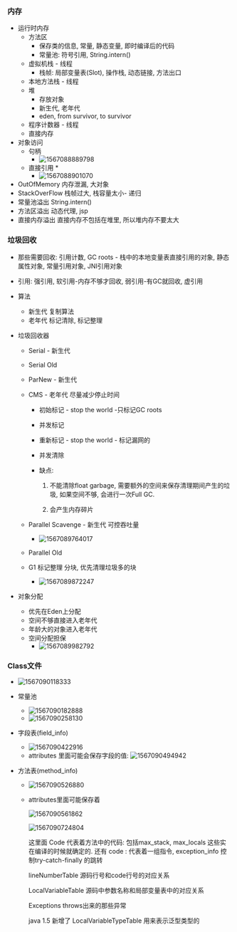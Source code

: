 ### 内存

- 运行时内存
  - 方法区
    - 保存类的信息, 常量, 静态变量, 即时编译后的代码
    - 常量池: 符号引用,  String.intern()
  - 虚拟机栈 - 线程
    - 栈帧: 局部变量表(Slot), 操作栈, 动态链接, 方法出口
  - 本地方法栈 - 线程
  - 堆
    - 存放对象
    - 新生代, 老年代
    - eden, from survivor, to survivor
  - 程序计数器 - 线程
  - 直接内存
- 对象访问
  - 句柄
    - ![1567088889798](jvm.assets/1567088889798.png)
  - 直接引用 *
    - ![1567088901070](jvm.assets/1567088901070.png)
- OutOfMemory  内存泄漏, 大对象
- StackOverFlow 栈帧过大, 栈容量太小- 递归
- 常量池溢出 String.intern()
- 方法区溢出 动态代理, jsp
- 直接内存溢出 直接内存不包括在堆里, 所以堆内存不要太大

### 垃圾回收

- 那些需要回收: 引用计数, GC roots - 栈中的本地变量表直接引用的对象, 静态属性对象, 常量引用对象, JNI引用对象
- 引用: 强引用, 软引用-内存不够才回收, 弱引用-有GC就回收, 虚引用

- 算法

  - 新生代 复制算法
  - 老年代 标记清除, 标记整理

- 垃圾回收器

  - Serial - 新生代

  - Serial Old

  - ParNew - 新生代

  - CMS - 老年代  尽量减少停止时间

    - 初始标记 - stop the world -只标记GC roots

    - 并发标记

    - 重新标记 - stop the world - 标记漏网的

    - 并发清除

    - 缺点: 

      1. 不能清除float garbage, 需要额外的空间来保存清理期间产生的垃圾, 如果空间不够, 会进行一次Full GC.

      2. 会产生内存碎片

  - Parallel Scavenge  - 新生代  可控吞吐量

    - ![1567089764017](jvm.assets/1567089764017.png)

  - Parallel Old

  - G1 标记整理 分块, 优先清理垃圾多的块 

    - ![1567089872247](jvm.assets/1567089872247.png)

- 对象分配

  - 优先在Eden上分配
  - 空间不够直接进入老年代
  - 年龄大的对象进入老年代
  - 空间分配担保
    - ![1567089982792](jvm.assets/1567089982792.png)

### Class文件

- ![1567090118333](jvm.assets/1567090118333.png)

- 常量池

  - ![1567090182888](jvm.assets/1567090182888.png)
  - ![1567090258130](jvm.assets/1567090258130.png)

- 字段表(field_info)

  - ![1567090422916](jvm.assets/1567090422916.png)
  - attributes 里面可能会保存字段的值: ![1567090494942](jvm.assets/1567090494942.png)

- 方法表(method_info)

  - ![1567090526880](jvm.assets/1567090526880.png)

  - attributes里面可能保存着

    ![1567090561862](jvm.assets/1567090561862.png)

    ![1567090724804](jvm.assets/1567090724804.png)

    这里面 Code 代表着方法中的代码: 包括max_stack, max_locals 这些实在编译的时候就确定的. 还有 code : 代表着一组指令, exception_info  控制try-catch-finally 的跳转

    

    lineNumberTable 源码行号和code行号的对应关系

    LocalVariableTable 源码中参数名称和局部变量表中的对应关系

    Exceptions throws出来的那些异常

    

    java 1.5 新增了 LocalVariableTypeTable 用来表示泛型类型的

    